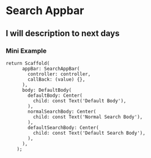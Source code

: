 # Search Appbar

## I will description to next days

### Mini Example

    return Scaffold(
          appBar: SearchAppBar(
            controller: controller,
            callBack: (value) {},
          ),
          body: DefaultBody(
            defaultBody: Center(
              child: const Text('Default Body'),
            ),
            normalSearchBody: Center(
              child: const Text('Normal Search Body'),
            ),
            defaultSearchBody: Center(
              child: const Text('Default Search Body'),
            ),
          ),
        );